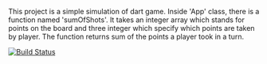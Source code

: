 This project is a simple simulation of dart game.
Inside 'App' class, there is a function named 'sumOfShots'. It takes an integer array which stands for points on the board and three integer which specify which points are taken by player. The function returns sum of the points a player took in a turn.

[![Build Status](https://app.travis-ci.com/odavarci/HolyGrail.svg?branch=main)](https://app.travis-ci.com/odavarci/HolyGrail)